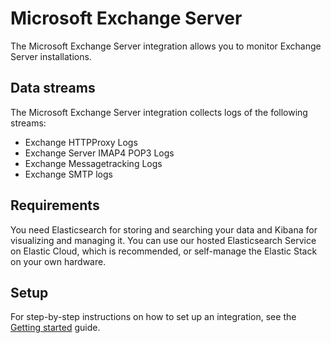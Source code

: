 # Microsoft Exchange Server
The Microsoft Exchange Server integration allows you to monitor Exchange Server installations.

## Data streams

The Microsoft Exchange Server integration collects logs of the following streams:
- Exchange HTTPProxy Logs
- Exchange Server IMAP4 POP3 Logs
- Exchange Messagetracking Logs
- Exchange SMTP logs

## Requirements

You need Elasticsearch for storing and searching your data and Kibana for visualizing and managing it.
You can use our hosted Elasticsearch Service on Elastic Cloud, which is recommended, or self-manage the Elastic Stack on your own hardware.

## Setup

For step-by-step instructions on how to set up an integration, see the
[Getting started](https://www.elastic.co/guide/en/welcome-to-elastic/current/getting-started-observability.html) guide.
